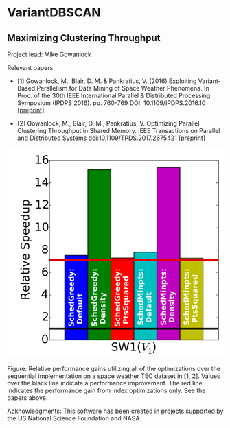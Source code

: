 # VariantDBSCAN

## Maximizing Clustering Throughput

Project lead: Mike Gowanlock

Relevant papers: 
* [1] Gowanlock, M., Blair, D. M. & Pankratius, V. (2016) Exploiting Variant-Based Parallelism for Data Mining of Space Weather Phenomena. In Proc. of the 30th IEEE International Parallel & Distributed Processing Symposium (IPDPS 2016). pp. 760-769 DOI: 10.1109/IPDPS.2016.10 
[[preprint]](http://www.mit.edu/~gowanloc/publications/Gowanlock_IPDPS2016.pdf)

* [2] Gowanlock, M., Blair, D. M., Pankratius, V. Optimizing Parallel Clustering Throughput in Shared Memory. IEEE Transactions on Parallel and Distributed Systems doi:10.1109/TPDS.2017.2675421 
[[preprint]](http://www.mit.edu/~gowanloc/publications/preprints/Gowanlock2017TPDS_VDBSCAN.pdf)

![alt text](https://github.com/MITHaystack/VariantDBSCAN/blob/master/img/VDBSCAN.png)

Figure: Relative performance gains utilizing all of the optimizations over the sequential implementation on a space weather TEC dataset in [1, 2]. Values over the black line indicate a performance improvement. The red line indicates the performance gain from index optimizations only. See the papers above.    


Acknowledgments: This software has been created in projects supported by the US National Science Foundation and NASA.